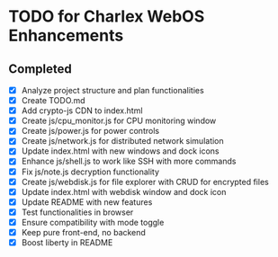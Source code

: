 # TODO for Charlex WebOS Enhancements

## Completed
- [x] Analyze project structure and plan functionalities
- [x] Create TODO.md
- [x] Add crypto-js CDN to index.html
- [x] Create js/cpu_monitor.js for CPU monitoring window
- [x] Create js/power.js for power controls
- [x] Create js/network.js for distributed network simulation
- [x] Update index.html with new windows and dock icons
- [x] Enhance js/shell.js to work like SSH with more commands
- [x] Fix js/note.js decryption functionality
- [x] Create js/webdisk.js for file explorer with CRUD for encrypted files
- [x] Update index.html with webdisk window and dock icon
- [x] Update README with new features
- [x] Test functionalities in browser
- [x] Ensure compatibility with mode toggle
- [x] Keep pure front-end, no backend
- [x] Boost liberty in README

